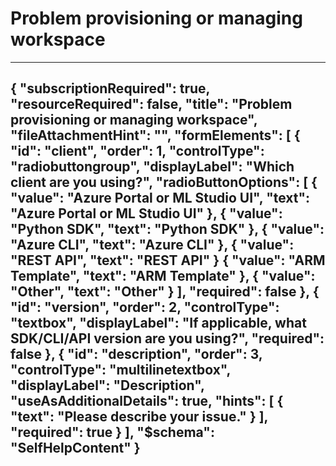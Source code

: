 <properties
	pageTitle="Problem provisioning or managing workspace"
	description="Problem provisioning or managing workspace"
	infoBubbleText="Problem provisioning or managing workspace"
	service="microsoft.machinelearning.workspace"
	resource="machinelearning"
	authors="johnwu0604"
	ms.author="johwu"
    selfHelpType="problemScopingQuestions"
	supportTopicIds="32690836"
	productPesIds="16644"
	cloudEnvironments="public, fairfax, mooncake, usnat, ussec"
	articleId="microsoft.machinelearning.workspace.manage"
	ownershipId="AzureML_AzureMachineLearningServices"
/>


# Problem provisioning or managing workspace
---
{
    "subscriptionRequired": true,
    "resourceRequired": false,
    "title": "Problem provisioning or managing workspace",
    "fileAttachmentHint": "",
    "formElements": [
        {
            "id": "client",
            "order": 1,
            "controlType": "radiobuttongroup",
            "displayLabel": "Which client are you using?",
            "radioButtonOptions": [
                {
                    "value": "Azure Portal or ML Studio UI",
                    "text": "Azure Portal or ML Studio UI"
                },
                {
                    "value": "Python SDK",
                    "text": "Python SDK"
                },
                {
                    "value": "Azure CLI",
                    "text": "Azure CLI"
                },
                {
                    "value": "REST API",
                    "text": "REST API"
                }
                {
                    "value": "ARM Template",
                    "text": "ARM Template"
                },
                {
                    "value": "Other",
                    "text": "Other"
                }
            ],
            "required": false
        },
        {
            "id": "version",
            "order": 2,
            "controlType": "textbox",
            "displayLabel": "If applicable, what SDK/CLI/API version are you using?",
            "required": false
        },
        {
            "id": "description",
            "order": 3,
            "controlType": "multilinetextbox",
            "displayLabel": "Description",
            "useAsAdditionalDetails": true,
            "hints": [
                { 
                    "text": "Please describe your issue." 
                }
            ],
            "required": true
        }
    ],
    "$schema": "SelfHelpContent"
}
---
